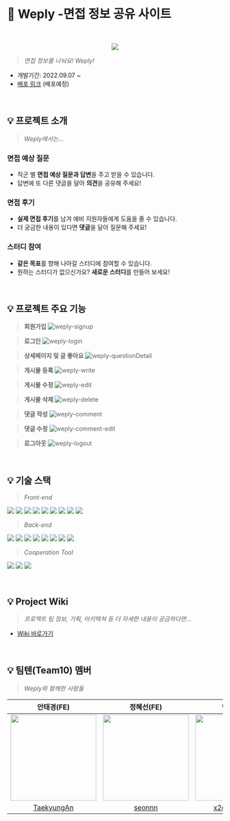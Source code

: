 # 📝 Weply -면접 정보 공유 사이트
<br/>

<p align="center"><img src="https://user-images.githubusercontent.com/102157884/193828178-ba70057d-5fcf-48ae-820e-16d1f42f8452.svg"></p>

> *면접 정보를 나눠요! Weply!*
- 개발기간: 2022.09.07 ~ 
- [배포 링크](http://weply.s3-website.ap-northeast-2.amazonaws.com) (배포예정)

<br/>

## 💡 프로젝트 소개
> *Weply에서는...*

### 면접 예상 질문
- 직군 별 **면접 예상 질문과 답변**을 주고 받을 수 있습니다.
- 답변에 또 다른 댓글을 달아 **의견**을 공유해 주세요!

### 면접 후기
- **실제 면접 후기**를 남겨 예비 지원자들에게 도움을 줄 수 있습니다.
- 더 궁금한 내용이 있다면 **댓글**을 달아 질문해 주세요!

### 스터디 참여
- **같은 목표**를 향해 나아갈 스터디에 참여할 수 있습니다.
- 원하는 스터디가 없으신가요? **새로운 스터디**를 만들어 보세요!

<br/>

## 💡 프로젝트 주요 기능
> **회원가입**
![weply-signup](https://user-images.githubusercontent.com/102157884/194744948-6220f76d-c4a6-4d9c-947a-0d33b461bdaa.gif)

> **로그인**
![weply-login](https://user-images.githubusercontent.com/102157884/194744984-ec74f1c3-a5b9-4bbd-804a-42bc93fdeedb.gif)

> **상세페이지 및 글 좋아요**
![weply-questionDetail](https://user-images.githubusercontent.com/102157884/194744994-98ac1b0a-066c-4df6-88ad-b6c06c33ef00.gif)

> **게시물 등록**
![weply-write](https://user-images.githubusercontent.com/102157884/194745029-339194bc-1092-401a-9eec-c6def7579da7.gif)

> **게시물 수정**
![weply-edit](https://user-images.githubusercontent.com/102157884/194745042-522dd75a-755c-438a-bc13-18c2fe9efd9b.gif)

> **게시물 삭제**
![weply-delete](https://user-images.githubusercontent.com/102157884/194747840-ac0e8017-733f-468f-8b02-ea7ec015b849.gif)

> **댓글 작성**
![weply-comment](https://user-images.githubusercontent.com/102157884/194747845-135af3f4-7179-4694-8ce9-31f1ad29400a.gif)

> **댓글 수정**
![weply-comment-edit](https://user-images.githubusercontent.com/102157884/194747875-a44bc1fe-28af-45c1-b0b7-6baeac0e48ec.gif)

> **로그아웃**
![weply-logout](https://user-images.githubusercontent.com/102157884/194747886-bec4aaa2-7b6a-4c96-8bad-ab28f5b03041.gif)

<br/>

## 💡 기술 스택

> *Front-end* 

<img src="https://img.shields.io/badge/React-61DAFB?style=flat&logo=react&logoColor=white"/> <img src="https://img.shields.io/badge/Typescript-3178C6?style=flat&logo=typescript&logoColor=white"/> <img src="https://img.shields.io/badge/ReactQuery-FF4154?style=flat&logo=reactquery&logoColor=white"/> <img src="https://img.shields.io/badge/Axios-5A29E4?style=flat&logo=axios&logoColor=white"/> <img src="https://img.shields.io/badge/Recoil-3578E5?style=flat&logoColor=white"/> <img src="https://img.shields.io/badge/styled%20components-DB7093?style=flat&logo=styledcomponents&logoColor=white"/> <img src="https://img.shields.io/badge/npm-CB3837?style=flat&logo=npm&logoColor=white"/> <img src="https://img.shields.io/badge/Pritter-F7B93E?style=flat&logo=prettier&logoColor=white"/> <img src="https://img.shields.io/badge/ESLint-4B32C3?style=flat&logo=eslint&logoColor=white"/>

> *Back-end* 

<img src="https://img.shields.io/badge/Java-4E7896?style=fla&logoColor=white"/> <img src="https://img.shields.io/badge/Spring%20Data%20JPA-6DB33F?style=fla&logoColor=white"/> <img src="https://img.shields.io/badge/Spring-6DB33F?style=flat&logo=spring&logoColor=white"/> <img src="https://img.shields.io/badge/Spring%20Boot-6DB33F?style=flat&logo=springboot&logoColor=white"/> <img src="https://img.shields.io/badge/Spring%20Security-6DB33F?style=flat&logo=springsecurity&logoColor=white"/> <img src="https://img.shields.io/badge/AWS-232F3E?style=flat&logo=amazonaws&logoColor=white"/> <img src="https://img.shields.io/badge/MySQL-4479A1?style=flat&logo=mysql&logoColor=white"/> <img src="https://img.shields.io/badge/git-F05032?style=flat&logo=git&logoColor=white"/>

> *Cooperation Tool*

<img src="https://img.shields.io/badge/Figma-F24E1E?style=flat&logo=figma&logoColor=white"/> <img src="https://img.shields.io/badge/github-181717?style=flat&logo=github&logoColor=white"/> <img src="https://img.shields.io/badge/Discord-5865F2?style=flat&logo=discord&logoColor=white"/>

<br/>

## 💡 Project Wiki

> *프로젝트 팀 정보, 기획, 아키텍쳐 등 더 자세한 내용이 궁금하다면...*
- [Wiki 바로가기](https://github.com/codestates-seb/seb39_main_010/wiki)

<br/>

## 💡 팀텐(Team10) 멤버
> *Weply와 함께한 사람들*

|안태경(FE)|정혜선(FE)|민지원(BE)|장민욱(BE)|김민주(Design)|
|:---:|:---:|:---:|:---:|:---:|
|<img src="https://user-images.githubusercontent.com/102157884/193764463-6f5a0afe-a0ef-47e1-a955-02d9fa191080.png" width="200">|<img src="https://user-images.githubusercontent.com/102157884/193764539-be726237-2227-4c29-9365-1ccd5cadee83.png" width="200">|<img src="https://user-images.githubusercontent.com/102157884/193764338-de5d7117-2430-4fac-b73f-22c1ce004ca4.png" width="200">|<img src="https://user-images.githubusercontent.com/102157884/193764664-cf6dfcb4-0a27-43f2-8614-293b1d9baeb9.png" width="200">|<img src="https://user-images.githubusercontent.com/102157884/193764463-6f5a0afe-a0ef-47e1-a955-02d9fa191080.png" width="200">
|[TaekyungAn](https://github.com/TaekyungAn)|[seonnn](https://github.com/seonnn)|[x2d7751347m](https://github.com/x2d7751347m)|[black2code](https://github.com/black2code)|[KimMinju](#)

<br/>
